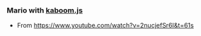 ### Mario with [kaboom.js](https://kaboomjs.com/)

- From https://www.youtube.com/watch?v=2nucjefSr6I&t=61s
